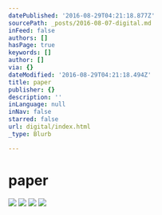 ```yaml
---
datePublished: '2016-08-29T04:21:18.877Z'
sourcePath: _posts/2016-08-07-digital.md
inFeed: false
authors: []
hasPage: true
keywords: []
author: []
via: {}
dateModified: '2016-08-29T04:21:18.494Z'
title: paper
publisher: {}
description: ''
inLanguage: null
inNav: false
starred: false
url: digital/index.html
_type: Blurb

---
```

# paper
![](https://the-grid-user-content.s3-us-west-2.amazonaws.com/191ff5f8-0227-4330-a7b5-e43c0f81c8bd.jpg)
![](https://the-grid-user-content.s3-us-west-2.amazonaws.com/29f63198-d95b-4019-9569-bee7d5850d0a.jpg)
![](https://the-grid-user-content.s3-us-west-2.amazonaws.com/61128a5b-8a98-4d43-b92d-d8b8f0b78a56.jpg)
![](https://the-grid-user-content.s3-us-west-2.amazonaws.com/6e42b4c7-6b63-4883-846a-7f3111de201a.jpg)